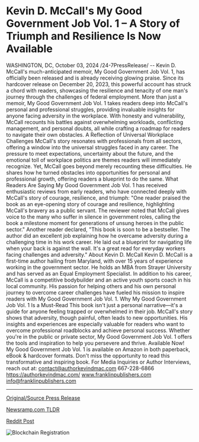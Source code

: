 # Kevin D. McCall's My Good Government Job Vol. 1 – A Story of Triumph and Resilience Is Now Available

WASHINGTON, DC, October 03, 2024 /24-7PressRelease/ -- Kevin D. McCall's much-anticipated memoir, My Good Government Job Vol. 1, has officially been released and is already receiving glowing praise. Since its hardcover release on December 20, 2023, this powerful account has struck a chord with readers, showcasing the resilience and tenacity of one man's journey through the challenges of federal employment.  More than just a memoir, My Good Government Job Vol. 1 takes readers deep into McCall's personal and professional struggles, providing invaluable insights for anyone facing adversity in the workplace. With honesty and vulnerability, McCall recounts his battles against overwhelming workloads, conflicting management, and personal doubts, all while crafting a roadmap for readers to navigate their own obstacles.  A Reflection of Universal Workplace Challenges McCall's story resonates with professionals from all sectors, offering a window into the universal struggles faced in any career. The pressure to meet expectations, uncertainty about the future, and the emotional toll of workplace politics are themes readers will immediately recognize. Yet, McCall goes beyond merely recounting these difficulties. He shares how he turned obstacles into opportunities for personal and professional growth, offering readers a blueprint to do the same.  What Readers Are Saying My Good Government Job Vol. 1 has received enthusiastic reviews from early readers, who have connected deeply with McCall's story of courage, resilience, and triumph:  "One reader praised the book as an eye-opening story of courage and resilience, highlighting McCall's bravery as a public servant. The reviewer noted that McCall gives voice to the many who suffer in silence in government roles, calling the book a milestone moment for generations of unsung heroes in the public sector."  Another reader declared, "This book is soon to be a bestseller. The author did an excellent job explaining how he overcame adversity during a challenging time in his work career. He laid out a blueprint for navigating life when your back is against the wall. It's a great read for everyday workers facing challenges and adversity."  About Kevin D. McCall Kevin D. McCall is a first-time author hailing from Maryland, with over 15 years of experience working in the government sector. He holds an MBA from Strayer University and has served as an Equal Employment Specialist. In addition to his career, McCall is a competitive bodybuilder and an active youth sports coach in his local community. His passion for helping others and his own personal journey to overcome career challenges have fueled his mission to inspire readers with My Good Government Job Vol. 1.  Why My Good Government Job Vol. 1 Is a Must-Read This book isn't just a personal narrative—it's a guide for anyone feeling trapped or overwhelmed in their job. McCall's story shows that adversity, though painful, often leads to new opportunities. His insights and experiences are especially valuable for readers who want to overcome professional roadblocks and achieve personal success. Whether you're in the public or private sector, My Good Government Job Vol. 1 offers the tools and inspiration to help you persevere and thrive.  Available Now! My Good Government Job Vol. 1 is available on Amazon in both paperback, eBook & hardcover formats. Don't miss the opportunity to read this transformative and inspiring book.  For Media Inquiries or Author Interviews, reach out at:   contact@authorkevindmac.com 667-228-6866 https://authorkevindmac.com/ www.franklinpublishers.com info@franklinpublishers.com 

---

[Original/Source Press Release](https://www.24-7pressrelease.com/press-release/514912/kevin-d-mccalls-my-good-government-job-vol-1-a-story-of-triumph-and-resilience-is-now-available)
                    

[Newsramp.com TLDR](https://newsramp.com/curated-news/kevin-d-mccall-s-memoir-my-good-government-job-vol-1-offers-insights-and-inspiration-for-overcoming-workplace-challenges/3711505df8e085108fc2ac7b2ad038b3) 

 



[Reddit Post](https://www.reddit.com/r/BookNews/comments/1fv8qus/kevin_d_mccalls_memoir_my_good_government_job_vol/) 



![Blockchain Registration](https://cdn.newsramp.app/24-7PressRelease/qrcode/2410/3/epicw5mQ.webp)